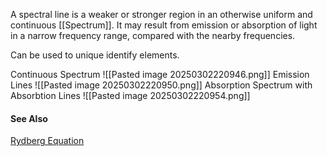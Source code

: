 A spectral line is a weaker or stronger region in an otherwise uniform and continuous [[Spectrum]]. It may result from emission or absorption of light in a narrow frequency range, compared with the nearby frequencies.

Can be used to unique identify elements. 

Continuous Spectrum
![[Pasted image 20250302220946.png]]
Emission Lines
![[Pasted image 20250302220950.png]]
Absorption Spectrum with Absorbtion Lines
![[Pasted image 20250302220954.png]]

#### See Also
[Rydberg Equation](https://en.wikipedia.org/wiki/Rydberg_formula)
